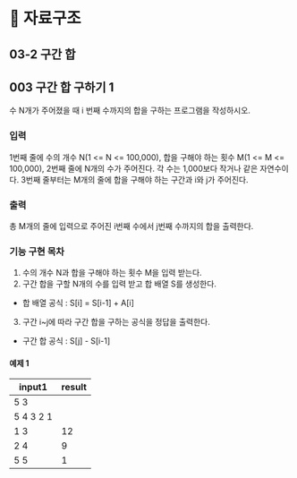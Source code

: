 # 📍 자료구조

## 03-2 구간 합

## 003 구간 합  구하기 1

수 N개가 주어졌을 때 i 번째 수까지의 합을 구하는 프로그램을 작성하시오.

### 입력

1번째 줄에 수의 개수 N(1 <= N <= 100,000), 합을 구해야 하는 횟수 M(1 <= M <= 100,000), 2번째 줄에 N개의 수가 주어진다. 각 수는 1,000보다 작거나 같은 자연수이다. 3번째 줄부터는 M개의 줄에 합을 구해야 하는 구간과 i와 j가 주어진다.

### 출력

총 M개의 줄에 입력으로 주어진 i번째 수에서 j번째 수까지의 합을 출력한다.

### 기능 구현 목차

1. 수의 개수 N과 합을 구해야 하는 횟수 M을 입력 받는다.
2. 구간 합을 구할 N개의 수를 입력 받고 합 배열 S를 생성한다.
 - 합 배열 공식 : S[i] = S[i-1] + A[i]
3. 구간 i~j에 따라 구간 합을 구하는 공식을 정답을 출력한다.
 - 구간 합 공식 : S[j] - S[i-1]

#### 예제 1

|   input1    |  result  |
| ----------- | -------- |
|     5 3     |          |
|  5 4 3 2 1  |          |
|     1 3     |    12    |
|     2 4     |    9     |
|     5 5     |    1     |